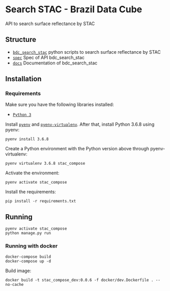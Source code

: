 # Search STAC - Brazil Data Cube

API to search surface reflectance by STAC


## Structure

- [`bdc_search_stac`](./bdc_search_stac) python scripts to search surface reflectance by STAC
- [`spec`](./spec) Spec of API bdc_search_stac
- [`docs`](./docs) Documentation of bdc_search_stac


## Installation

### Requirements

Make sure you have the following libraries installed:

- [`Python 3`](https://www.python.org/)

Install [`pyenv`](https://github.com/pyenv/pyenv#basic-github-checkout) and [`pyenv-virtualenv`](https://github.com/pyenv/pyenv-virtualenv#installing-as-a-pyenv-plugin). After that, install Python 3.6.8 using pyenv:

```
pyenv install 3.6.8
```

Create a Python environment with the Python version above through pyenv-virtualenv:

```
pyenv virtualenv 3.6.8 stac_compose
```

Activate the environment:

```
pyenv activate stac_compose
```

Install the requirements:

```
pip install -r requirements.txt
```


## Running

```
pyenv activate stac_compose
python manage.py run
```


### Running with docker

```
docker-compose build
docker-compose up -d
```

Build image:

```
docker build -t stac_compose_dev:0.0.6 -f docker/dev.Dockerfile . --no-cache
```
